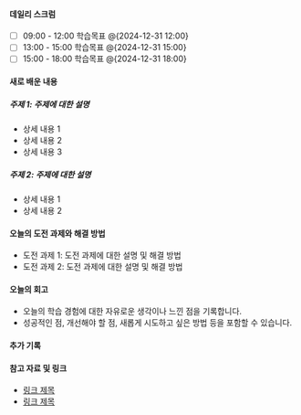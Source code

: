 
#### 데일리 스크럼

- [ ] 09:00 - 12:00 학습목표 @{2024-12-31 12:00}
- [ ] 13:00 - 15:00 학습목표 @{2024-12-31 15:00}
- [ ] 15:00 - 18:00 학습목표 @{2024-12-31 18:00}
#### 새로 배운 내용
##### 주제 1: 주제에 대한 설명
- 상세 내용 1
- 상세 내용 2
- 상세 내용 3

##### 주제 2: 주제에 대한 설명
- 상세 내용 1
- 상세 내용 2

#### 오늘의 도전 과제와 해결 방법
- 도전 과제 1: 도전 과제에 대한 설명 및 해결 방법
- 도전 과제 2: 도전 과제에 대한 설명 및 해결 방법

#### 오늘의 회고
- 오늘의 학습 경험에 대한 자유로운 생각이나 느낀 점을 기록합니다.
- 성공적인 점, 개선해야 할 점, 새롭게 시도하고 싶은 방법 등을 포함할 수 있습니다.


#### 추가 기록


#### 참고 자료 및 링크
- [링크 제목](URL)
- [링크 제목](URL)